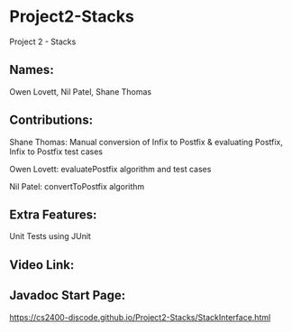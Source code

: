 # Project2-Stacks
Project 2 - Stacks

Names:
-
Owen Lovett, Nil Patel, Shane Thomas

Contributions:
-
Shane Thomas: Manual conversion of Infix to Postfix & evaluating Postfix, Infix to Postfix test cases

Owen Lovett: evaluatePostfix algorithm and  test cases

Nil Patel: convertToPostfix algorithm

Extra Features:
-
Unit Tests using JUnit

Video Link:
- 


Javadoc Start Page:
-
https://cs2400-discode.github.io/Project2-Stacks/StackInterface.html
